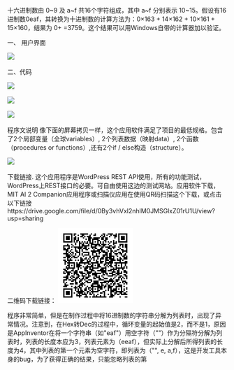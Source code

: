 十六进制数由 0~9 及 a~f 共16个字符组成，其中 a~f 分别表示 10~15。假设有16进制数0eaf，其转换为十进制数的计算方法为：0×163 + 14×162 + 10×161 + 15×160，结果为 0+ =3759。这个结果可以用Windows自带的计算器加以验证。

一、	用户界面

![](/図1.png)

二、代码

![](/図2.png)

![](/図3.png)

![](/図4.png)

程序文说明 像下面的屏幕拷贝一样，这个应用软件满足了项目的最低规格。包含了2个局部变量（全球variables）, 2个列表数据（映射data）, 2个函数（procedures or functions）,还有2个if / else构造（structure）。


![](/図5.png)


下载链接. 这个应用程序是WordPress REST API使用，所有的功能测试，WordPress上REST接口的必要。可自由使用这边的测试网站。应用软件下载，MIT AI 2 Companion应用程序或扫描仪应用在使用QR码扫描这个下载，或点击以下链接https://drive.google.com/file/d/0By3vhVxl2nhlM0JMSGlxZ01rU1U/view?usp=sharing



二维码下载链接：
![](/333.png)

程序非常简单，但是在制作过程中将16进制数的字符串分解为列表时，出现了异常情况。注意到，在Hex转Dec的过程中，循环变量的起始值是2，而不是1，原因是AppInventor在将一个字符串（如"eaf"）用空字符（""）作为分隔符分解为列表时，列表的长度本应为3，列表元素为（eeaf），但实际上分解后所得列表的长度为4，其中列表的第一个元素为空字符，即列表为（"", e, a,f），这是开发工具本身的bug，为了获得正确的结果，只能忽略列表的第
